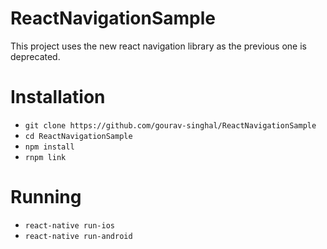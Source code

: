 # ReactNavigationSample
This project uses the new react navigation library as the previous one is deprecated.


# Installation

- `git clone https://github.com/gourav-singhal/ReactNavigationSample`
- `cd ReactNavigationSample`
- `npm install`
- `rnpm link`


# Running

- `react-native run-ios`
- `react-native run-android`